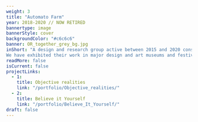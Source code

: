 ```yaml
---
weight: 3
title: "Automato Farm"
year: 2018-2020 // NOW RETIRED
bannertype: image
bannerStyle: cover
backgroundColor: "#c6c6c6"
banner: OR_together_grey_bg.jpg
inShort: "A design and research group active between 2015 and 2020 consisting of Simone Rebaudengo, Matthieu Cherubini, Saurabh Datta, and Lorenzo Romagnoli. In our practice, we explore the implications of automation and machine intelligence leaking into the everyday through real and fictional products. 
We have exhibited their work in major design and art museums and festivals such as Vitra Design Museum, ZKM, and MAK Vienna."
readMore: false
isCurrent: false
projectLinks:
  - 1:
    title: Objective realities
    link: "/portfolio/Objective_realities/"
  - 2:
    title: Believe it Yourself
    link: "/portfolio/Believe_It_Yourself/"
draft: false
---
```

